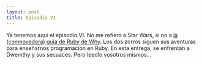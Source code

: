 ```yaml
---
layout: post
title: Episodio VI
---
```


Ya tenemos aqu&#237; el episodio VI. No me refiero a Star Wars, si no a [la (conmovedora) gu&#237;a de Ruby de Why](http://redhanded.hobix.com/inspect/whySPoignantGuideToRubyChapterSix.html). Los dos zorros siguen sus aventuras para ense&#241;arnos programaci&#243;n en Ruby. En esta entrega, se enfrentan a Dwemthy y sus secuaces. Pero leedlo vosotros mismos...
